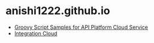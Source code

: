 # anishi1222.github.io
- [Groovy Script Samples for API Platform Cloud Service](https://anishi1222.github.io/api-groovy)
- [Integration Cloud](https://anishi1222.github.io/IntegrationCloud)
